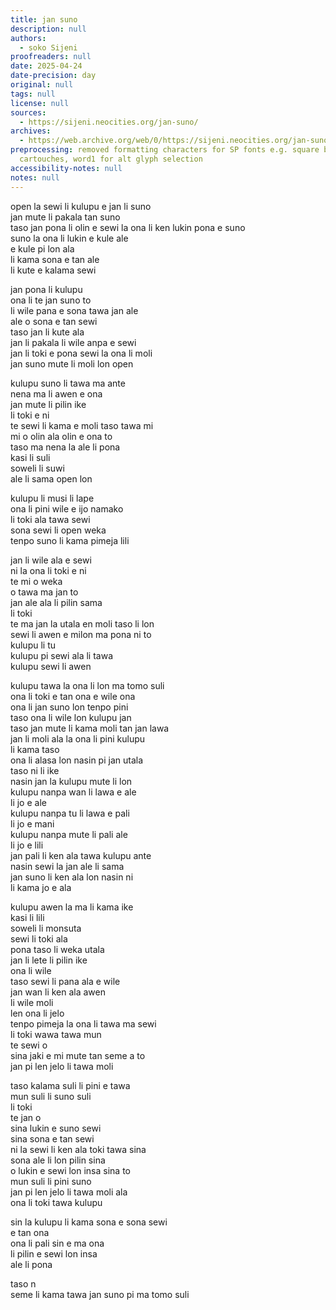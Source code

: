 ```yaml
---
title: jan suno
description: null
authors:
  - soko Sijeni
proofreaders: null
date: 2025-04-24
date-precision: day
original: null
tags: null
license: null
sources:
  - https://sijeni.neocities.org/jan-suno/
archives:
  - https://web.archive.org/web/0/https://sijeni.neocities.org/jan-suno/
preprocessing: removed formatting characters for SP fonts e.g. square brackets for
  cartouches, word1 for alt glyph selection
accessibility-notes: null
notes: null
---
```


open la sewi li kulupu e jan li suno  
jan mute li pakala tan suno  
taso jan pona li olin e sewi la ona li ken lukin pona e suno  
suno la ona li lukin e kule ale  
e kule pi lon ala  
li kama sona e tan ale  
li kute e kalama sewi

jan pona li kulupu  
ona li te jan suno to  
li wile pana e sona tawa jan ale  
ale o sona e tan sewi  
taso jan li kute ala  
jan li pakala li wile anpa e sewi  
jan li toki e pona sewi la ona li moli  
jan suno mute li moli lon open

kulupu suno li tawa ma ante  
nena ma li awen e ona  
jan mute li pilin ike  
li toki e ni  
te sewi li kama e moli taso tawa mi  
mi o olin ala olin e ona to  
taso ma nena la ale li pona  
kasi li suli  
soweli li suwi  
ale li sama open lon

kulupu li musi li lape  
ona li pini wile e ijo namako  
li toki ala tawa sewi  
sona sewi li open weka  
tenpo suno li kama pimeja lili

jan li wile ala e sewi  
ni la ona li toki e ni  
te mi o weka  
o tawa ma jan to  
jan ale ala li pilin sama  
li toki  
te ma jan la utala en moli taso li lon  
sewi li awen e milon ma pona ni to  
kulupu li tu  
kulupu pi sewi ala li tawa  
kulupu sewi li awen

kulupu tawa la ona li lon ma tomo suli  
ona li toki e tan ona e wile ona  
ona li jan suno lon tenpo pini  
taso ona li wile lon kulupu jan  
taso jan mute li kama moli tan jan lawa  
jan li moli ala la ona li pini kulupu  
li kama taso  
ona li alasa lon nasin pi jan utala  
taso ni li ike  
nasin jan la kulupu mute li lon  
kulupu nanpa wan li lawa e ale  
li jo e ale  
kulupu nanpa tu li lawa e pali  
li jo e mani  
kulupu nanpa mute li pali ale  
li jo e lili  
jan pali li ken ala tawa kulupu ante  
nasin sewi la jan ale li sama  
jan suno li ken ala lon nasin ni  
li kama jo e ala

kulupu awen la ma li kama ike  
kasi li lili  
soweli li monsuta  
sewi li toki ala  
pona taso li weka utala  
jan li lete li pilin ike  
ona li wile  
taso sewi li pana ala e wile  
jan wan li ken ala awen  
li wile moli  
len ona li jelo  
tenpo pimeja la ona li tawa ma sewi  
li toki wawa tawa mun  
te sewi o  
sina jaki e mi mute tan seme a to  
jan pi len jelo li tawa moli

taso kalama suli li pini e tawa  
mun suli li suno suli  
li toki  
te jan o  
sina lukin e suno sewi  
sina sona e tan sewi  
ni la sewi li ken ala toki tawa sina  
sona ale li lon pilin sina  
o lukin e sewi lon insa sina to  
mun suli li pini suno  
jan pi len jelo li tawa moli ala  
ona li toki tawa kulupu

sin la kulupu li kama sona e sona sewi  
e tan ona  
ona li pali sin e ma ona  
li pilin e sewi lon insa  
ale li pona

taso n  
seme li kama tawa jan suno pi ma tomo suli  
